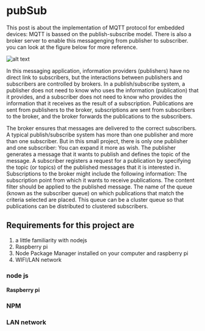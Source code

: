 # pubSub
This post is about the implementation of MQTT protocol for embedded devices: MQTT is bassed on the publish-subscribe model. There is also a broker server to enable this messagenging from publisher to subscriber. you can look at the figure below for more reference.


![alt text](https://assets.emqx.com/images/a6baf485733448bc9730f47bf1f41135.png?imageMogr2/thumbnail/1520x)

In this messaging application, information providers (publishers) have no direct link to subscribers, but the interactions between publishers and subscribers are controlled by brokers.
In a publish/subscribe system, a publisher does not need to know who uses the information (publication) that it provides, and a subscriber does not need to know who provides the information that it receives as the result of a subscription. Publications are sent from publishers to the broker, subscriptions are sent from subscribers to the broker, and the broker forwards the publications to the subscribers.
 
The broker ensures that messages are delivered to the correct subscribers. A typical publish/subscribe system has more than one publisher and more than one subscriber. But in this small project, there is only one publisher and one subscriber: You can expand it more as wish.
The publisher generates a message that it wants to publish and defines the topic of the message. A subscriber registers a request for a publication by specifying the topic (or topics) of the published messages that it is interested in. Subscriptions to the broker might include the following information:
The subscription point from which it wants to receive publications.
The content filter should be applied to the published message.
The name of the queue (known as the subscriber queue) on which publications that match the criteria selected are placed. This queue can be a cluster queue so that publications can be distributed to clustered subscribers.



## Requirements for this project are
1. a little familiarity with nodejs
2. Raspberry pi
3. Node Package Manager installed on your computer and raspberry pi
4. WIFI/LAN network


### node js


#### Raspberry pi

### NPM

### LAN network
